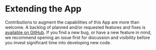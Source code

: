 # Extending the App

Contributions to augment the capabilities of this App are more than welcome. A backlog of planned and/or requested features and fixes is [available on GitHub](https://github.com/nautobot/nautobot-app-floor-plan/issues). If you find a new bug, or have a new feature in mind, we recommend opening an issue first for discussion and visibility before you invest significant time into developing new code.
